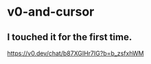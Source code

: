 # v0-and-cursor

<h2>
  I touched it for the first time.
</h2>

https://v0.dev/chat/b87XGIHr7IG?b=b_zsfxhWM
